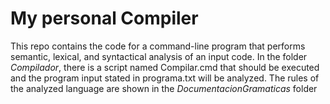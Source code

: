 # My personal Compiler
This repo contains the code for a command-line program that performs semantic, lexical, and syntactical analysis of an input code. In the folder *Compilador*, there is a script named Compilar.cmd that should be executed and the program input stated in programa.txt will be analyzed. The rules of the analyzed language are shown in the *DocumentacionGramaticas* folder
